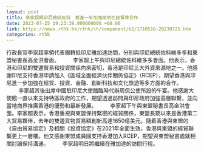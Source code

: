 ```yaml
---
layout: post
title: 李家超晤印尼總統佐科　冀進一步加強兩地在經貿等合作
date: 2023-07-25 19:23:39.000000000 +08:00
link: https://news.rthk.hk/rthk/ch/component/k2/1710516-20230725.htm
categories: rthk
---
```


行政長官李家超率領代表團轉抵印尼雅加達訪問，分別與印尼總統佐科維多多和東盟秘書長高金洪會面。
　　 
李家超上午與印尼總統佐科維多多會面。他表示，香港和印尼的雙邊貿易和投資關係向來密切，香港是印尼三大外資來源地之一。他感謝印尼支持香港申請加入《區域全面經濟伙伴關係協定》（RCEP），期望香港與印尼進一步加強在經貿、投資、金融、創新科技和文化旅遊等多方面的合作。
　　 
李家超其後出席中國駐印尼大使館臨時代辦周侃公使所設的午宴。他感謝大使館一直以來支持特區政府的工作，期望透過訪問與印尼政府加強高層聯繫，並向當地商界推廣香港的優勢和最新發展。
　　 
李家超下午與東盟秘書長高金洪會面。李家超表示，香港重視與東盟保持緊密的經貿關係，東盟長期以來是香港第二大貿易夥伴，去年的雙邊貨物貿易額創新高達1650億美元。隨着香港與東盟的《自由貿易協定》及相關《投資協定》在2021年全面生效，香港與東盟的經貿聯繫更上一層樓。他又感謝東盟成員國支持香港加入RCEP，期望與東盟秘書處就相關討論保持溝通。
　　 
李家超明日將繼續在雅加達的訪問行程。
